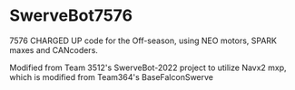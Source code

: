 # SwerveBot7576
7576 CHARGED UP code for the Off-season, using NEO motors, SPARK maxes and CANcoders.

Modified from Team 3512's SwerveBot-2022 project to utilize Navx2 mxp, which is modified from Team364's BaseFalconSwerve
